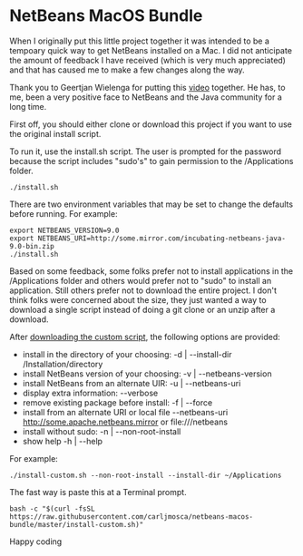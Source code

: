 # NetBeans MacOS Bundle

When I originally put this little project together it was intended to be a tempoary quick way to get NetBeans installed on a Mac.  I did not anticipate the amount of feedback I have received (which is very much appreciated) and that has caused me to make a few changes along the way.


Thank you to Geertjan Wielenga for putting this [video](https://www.youtube.com/watch?v=I8gdC7BBtbs) together.  He has, to me, been a very positive face to NetBeans and the Java community for a long time.


First off, you should either clone or download this project if you want to use the original install script.

To run it, use the install.sh script.  The user is prompted for the password because the script includes "sudo's" to gain permission to the /Applications folder.

```
./install.sh
```

There are two environment variables that may be set to change the defaults before running.
For example:

```
export NETBEANS_VERSION=9.0
export NETBEANS_URI=http://some.mirror.com/incubating-netbeans-java-9.0-bin.zip
./install.sh
```

Based on some feedback, some folks prefer not to install applications in the /Applications folder and others would prefer not to "sudo" to install an application.  Still others prefer not to download the entire project.  I don't think folks were concerned about the size, they just wanted a way to download a single script instead of doing a git clone or an unzip after a download.

After [downloading the custom script](https://github.com/carljmosca/netbeans-macos-bundle/blob/master/install-custom.sh), the following options are provided:

* install in the directory of your choosing: -d | --install-dir /Installation/directory
* install NetBeans version of your choosing: -v | --netbeans-version <version>
* install NetBeans from an alternate UIR: -u | --netbeans-uri <URI>
* display extra information: --verbose
* remove existing package before install: -f | --force
* install from an alternate URI or local file --netbeans-uri http://some.apache.netbeans.mirror or file:///netbeans
* install without sudo: -n | --non-root-install
* show help -h | --help

For example:

```
./install-custom.sh --non-root-install --install-dir ~/Applications
```

The fast way is paste this at a Terminal prompt.

```
bash -c "$(curl -fsSL https://raw.githubusercontent.com/carljmosca/netbeans-macos-bundle/master/install-custom.sh)"
```

Happy coding
